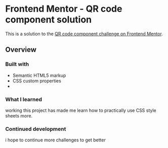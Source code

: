 # Frontend Mentor - QR code component solution

This is a solution to the [QR code component challenge on Frontend Mentor](https://www.frontendmentor.io/challenges/qr-code-component-iux_sIO_H). 

## Overview

### Built with

- Semantic HTML5 markup
- CSS custom properties
- 
### What I learned
working this project has made me learn how to  practically use CSS style sheets more.

### Continued development
i hope to continue more challenges to get better

